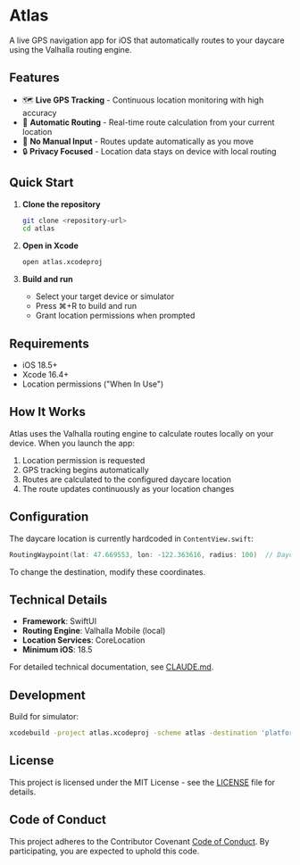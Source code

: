# Atlas

A live GPS navigation app for iOS that automatically routes to your daycare using the Valhalla routing engine.

## Features

- 🗺️ **Live GPS Tracking** - Continuous location monitoring with high accuracy
- 🚗 **Automatic Routing** - Real-time route calculation from your current location
- 📱 **No Manual Input** - Routes update automatically as you move
- 🔒 **Privacy Focused** - Location data stays on device with local routing

## Quick Start

1. **Clone the repository**
   ```bash
   git clone <repository-url>
   cd atlas
   ```

2. **Open in Xcode**
   ```bash
   open atlas.xcodeproj
   ```

3. **Build and run**
   - Select your target device or simulator
   - Press ⌘+R to build and run
   - Grant location permissions when prompted

## Requirements

- iOS 18.5+
- Xcode 16.4+
- Location permissions ("When In Use")

## How It Works

Atlas uses the Valhalla routing engine to calculate routes locally on your device. When you launch the app:

1. Location permission is requested
2. GPS tracking begins automatically
3. Routes are calculated to the configured daycare location
4. The route updates continuously as your location changes

## Configuration

The daycare location is currently hardcoded in `ContentView.swift`:
```swift
RoutingWaypoint(lat: 47.669553, lon: -122.363616, radius: 100)  // Daycare
```

To change the destination, modify these coordinates.

## Technical Details

- **Framework**: SwiftUI
- **Routing Engine**: Valhalla Mobile (local)
- **Location Services**: CoreLocation
- **Minimum iOS**: 18.5

For detailed technical documentation, see [CLAUDE.md](CLAUDE.md).

## Development

Build for simulator:
```bash
xcodebuild -project atlas.xcodeproj -scheme atlas -destination 'platform=iOS Simulator,name=iPhone 16' build
```

## License

This project is licensed under the MIT License - see the [LICENSE](LICENSE) file for details.

## Code of Conduct

This project adheres to the Contributor Covenant [Code of Conduct](CODE_OF_CONDUCT.md). By participating, you are expected to uphold this code.